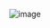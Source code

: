 ![image](https://github.com/sivakumarv727722eucd047/react-727722eucd047-cc1-q1/assets/151495841/2bd37b76-ce9b-4ea1-a62e-6b059136e5fe)
